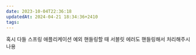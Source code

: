 ```yaml
---
date: 2023-10-04T22:36:18
updatedAt: 2024-04-21 18:34:36+2410
tags: 
---
```

  
혹시 다들 스프링 애플리케이션 예외 핸들링할 때 서블릿 에러도 핸들링해서 처리해주시나용